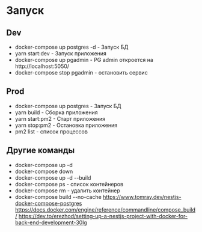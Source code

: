# Запуск

## Dev
- docker-compose up postgres -d - Запуск БД
- yarn start:dev - Запуск приложения
- docker-compose up pgadmin - PG admin откроется на http://localhost:5050/
- docker-compose stop pgadmin - остановить сервис

## Prod
- docker-compose up postgres - Запуск БД
- yarn build - Cборка приложения
- yarn start:pm2 - Cтарт приложения
- yarn stop:pm2 - Остановка приложения
- pm2 list - список процессов

## Другие команды
- docker-compose up -d
- docker-compose down
- docker-compose up -d --build
- docker-compose ps - список контейнеров
- docker-compose rm - удалить контейнер
- docker-compose build --no-cache
  https://www.tomray.dev/nestjs-docker-compose-postgres
https://docs.docker.com/engine/reference/commandline/compose_build/
https://dev.to/erezhod/setting-up-a-nestjs-project-with-docker-for-back-end-development-30lg

